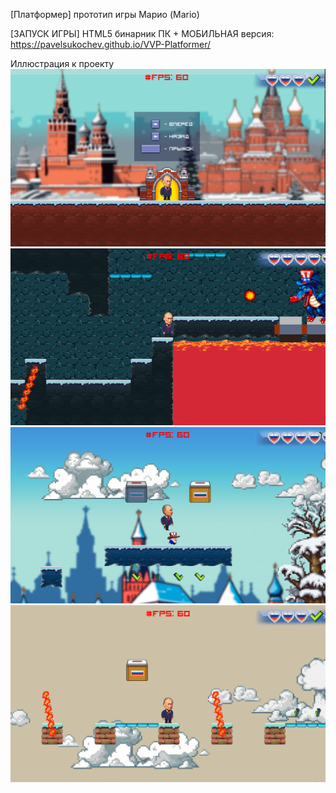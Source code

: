 [Платформер] прототип игры Марио (Mario)

[ЗАПУСК ИГРЫ] HTML5 бинарник ПК + МОБИЛЬНАЯ версия:
https://pavelsukochev.github.io/VVP-Platformer/

Иллюстрация к проекту
![Иллюстрация к проекту](https://github.com/PavelSukochev/VVP-Platformer/blob/main/Screens/1.png)
![Иллюстрация к проекту2](https://github.com/PavelSukochev/VVP-Platformer/blob/main/Screens/2.png)
![Иллюстрация к проекту3](https://github.com/PavelSukochev/VVP-Platformer/blob/main/Screens/3.png)
![Иллюстрация к проекту4](https://github.com/PavelSukochev/VVP-Platformer/blob/main/Screens/4.png)
